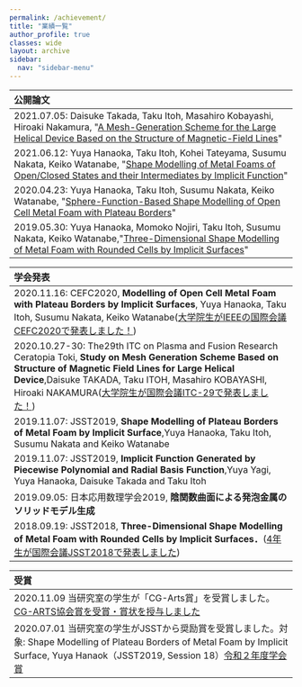 ```yaml
---
permalink: /achievement/
title: "業績一覧"
author_profile: true
classes: wide
layout: archive
sidebar:
  nav: "sidebar-menu"
---
```


| 公開論文                                                                                                                                                                                                                                                      |
| :------------------------------------------------------------------------------------------------------------------------------------------------------------------------------------------------------------------------------------------------------------ |
| 2021.07.05: Daisuke Takada, Taku Itoh, Masahiro Kobayashi, Hiroaki Nakamura, "[A Mesh-Generation Scheme for the Large Helical Device Based on the Structure of Magnetic-Field Lines](http://www.jspf.or.jp/PFR/PFR_articles/pfr2021/pfr2021_16-2401086.html)" |
| 2021.06.12: Yuya Hanaoka, Taku Itoh, Kohei Tateyama, Susumu Nakata, Keiko Watanabe, "[Shape Modelling of Metal Foams of Open/Closed States and their Intermediates by Implicit Function](https://www.jstage.jst.go.jp/article/jasse/8/1/8_143/_article)"      |
| 2020.04.23: Yuya Hanaoka, Taku Itoh, Susumu Nakata, Keiko Watanabe, "[Sphere-Function-Based Shape Modelling of Open Cell Metal Foam with Plateau Borders](https://www.jstage.jst.go.jp/article/jasse/7/1/7_89/_article)"                                      |
| 2019.05.30: Yuya Hanaoka, Momoko Nojiri, Taku Itoh, Susumu Nakata, Keiko Watanabe,"[Three-Dimensional Shape Modelling of Metal Foam with Rounded Cells by Implicit Surfaces](https://www.jstage.jst.go.jp/article/jasse/6/1/6_195/_article)"                  |

| 学会発表                                                                                                                                                                                                                                                                                                                                                          |
| :---------------------------------------------------------------------------------------------------------------------------------------------------------------------------------------------------------------------------------------------------------------------------------------------------------------------------------------------------------------- |
| 2020.11.16: CEFC2020, **Modelling of Open Cell Metal Foam with Plateau Borders by Implicit Surfaces**, Yuya Hanaoka, Taku Itoh, Susumu Nakata, Keiko Watanabe([大学院生がIEEEの国際会議CEFC2020で発表しました！](http://www.su.cit.nihon-u.ac.jp/index.php/ja/newsarticle/254-ieee-cefc2020))                                                                     |
| 2020.10.27-30: The29th ITC on Plasma and Fusion Research Ceratopia Toki, **Study on Mesh Generation Scheme Based on Structure of Magnetic Field Lines for Large Helical Device**,Daisuke TAKADA, Taku ITOH, Masahiro KOBAYASHI, Hiroaki NAKAMURA([大学院生が国際会議ITC-29で発表しました！](http://www.su.cit.nihon-u.ac.jp/index.php/ja/newsarticle/253-itc-29)) |
| 2019.11.07: JSST2019, **Shape Modelling of Plateau Borders of Metal Foam by Implicit Surface**,Yuya Hanaoka, Taku Itoh, Susumu Nakata and Keiko Watanabe                                                                                                                                                                                                          |
| 2019.11.07: JSST2019, **Implicit Function Generated by Piecewise Polynomial and Radial Basis Function**,Yuya Yagi, Yuya Hanaoka, Daisuke Takada and Taku Itoh                                                                                                                                                                                                     |
| 2019.09.05: 日本応用数理学会2019, **陰関数曲面による発泡金属のソリッドモデル生成**                                                                                                                                                                                                                                                                                |
| 2018.09.19: JSST2018, **Three-Dimensional Shape Modelling of Metal Foam with Rounded Cells by Implicit Surfaces．**([4年生が国際会議JSST2018で発表しました](http://www.su.cit.nihon-u.ac.jp/index.php/ja/185-4-jsst2018))                                                                                                                                         |

| 受賞                                                                                                                                                                                                                                           |
| :--------------------------------------------------------------------------------------------------------------------------------------------------------------------------------------------------------------------------------------------- |
| 2020.11.09 当研究室の学生が「CG-Arts賞」を受賞しました。[CG-ARTS協会賞を受賞・賞状を授与しました](http://www.su.cit.nihon-u.ac.jp/index.php/ja/newsarticle/249-cg-arts-2019)                                                                   |
| 2020.07.01 当研究室の学生がJSSTから奨励賞を受賞しました。対象: Shape Modelling of Plateau Borders of Metal Foam by Implicit Surface, Yuya Hanaok（JSST2019, Session 18）[令和２年度学会賞](https://www.jsst.jp/jsst_info/award/R02winner.html) |